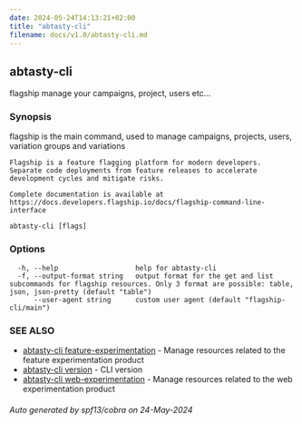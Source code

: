 ```yaml
---
date: 2024-05-24T14:13:21+02:00
title: "abtasty-cli"
filename: docs/v1.0/abtasty-cli.md
---
```

## abtasty-cli

flagship manage your campaigns, project, users etc...

### Synopsis

flagship is the main command, used to manage campaigns, projects, users, variation groups and variations
	
	Flagship is a feature flagging platform for modern developers. 
	Separate code deployments from feature releases to accelerate development cycles and mitigate risks.
	
	Complete documentation is available at https://docs.developers.flagship.io/docs/flagship-command-line-interface

```
abtasty-cli [flags]
```

### Options

```
  -h, --help                   help for abtasty-cli
  -f, --output-format string   output format for the get and list subcommands for flagship resources. Only 3 format are possible: table, json, json-pretty (default "table")
      --user-agent string      custom user agent (default "flagship-cli/main")
```

### SEE ALSO

* [abtasty-cli feature-experimentation](/docs/v1.0/abtasty-cli_feature-experimentation.md)	 - Manage resources related to the feature experimentation product
* [abtasty-cli version](/docs/v1.0/abtasty-cli_version.md)	 - CLI version
* [abtasty-cli web-experimentation](/docs/v1.0/abtasty-cli_web-experimentation.md)	 - Manage resources related to the web experimentation product

###### Auto generated by spf13/cobra on 24-May-2024

